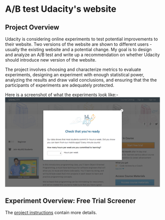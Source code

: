 A/B test Udacity's website
==============================

## Project Overview
Udacity is considering online experiments to test potential improvements to their website. Two versions of the website are shown to different users - usually the existing website and a potential change. My goal is to design and analyze an A/B test and write up a recommendation on whether Udacity should introduce new version of the website. 

The project involves choosing and characterize metrics to evaluate experiments, designing an experiment with enough statistical power, analyzing the results and draw valid conclusions, and ensuring that the the participants of experiments are adequately protected.

Here is a screenshot of what the experiments look like:-
![Free trial screener](images/experiment_screenshot.png)

## Experiment Overview: Free Trial Screener
The [project instructions](https://docs.google.com/document/u/1/d/1aCquhIqsUApgsxQ8-SQBAigFDcfWVVohLEXcV6jWbdI/pub?embedded=True) contain more details.